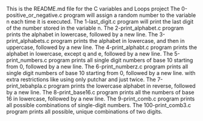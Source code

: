 This is the README.md file for the C variables and Loops project
The 0-positive_or_negative.c program will assign a random number to the variable n each time it is executed.
The 1-last_digit.c program will  print the last digit of the number stored in the variable n.
The 2-print_alphabet.c program prints the alphabet in lowercase, followed by a new line.
The 3-print_alphabets.c program prints the alphabet in lowercase, and then in uppercase, followed by a new line.
The 4-print_alphabt.c program prints the alphabet in lowercase, except q and e, followed by a new line.
The 5-print_numbers.c program prints all single digit numbers of base 10 starting from 0, followed by a new line.
The 6-print_numberz.c program prints all single digit numbers of base 10 starting from 0, followed by a new line. with extra restrictions like using only putchar and just twice.
The 7-print_tebahpla.c program prints the lowercase alphabet in reverse, followed by a new line.
The 8-print_base16.c program prints all the numbers of base 16 in lowercase, followed by a new line.
The 9-print_comb.c program prints all possible combinations of single-digit numbers.
The 100-print_comb3.c program prints all possible, unique combinations of two digits.
